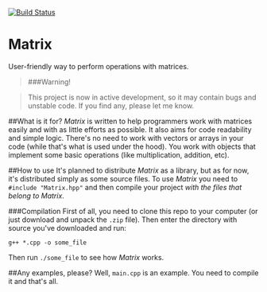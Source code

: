 [![Build Status](https://travis-ci.org/ForceBru/Matrix.svg?branch=master)](https://travis-ci.org/ForceBru/Matrix)

# Matrix
User-friendly way to perform operations with matrices.

> ###Warning!

> This project is now in active development, so it may contain bugs and unstable code. If you find any, please let me know.

##What is it for?
_Matrix_ is written to help programmers work with matrices easily and with as little efforts as possible. It also aims for code readability and simple logic. There's no need to work with vectors or arrays in your code (while that's what is used under the hood). You work with objects that implement some basic operations (like multiplication, addition, etc).

##How to use
It's planned to distribute _Matrix_ as a library, but as for now, it's distributed simply as some source files. To use _Matrix_ you need to `#include "Matrix.hpp"` and then compile your project _with the files that belong to Matrix_.

###Compilation
First of all, you need to clone this repo to your computer (or just download and unpack the `.zip` file). Then enter the directory with source you've downloaded and run:

    g++ *.cpp -o some_file

Then run `./some_file` to see how _Matrix_ works. 

##Any examples, please?
Well, `main.cpp` is an example. You need to compile it and that's all.

